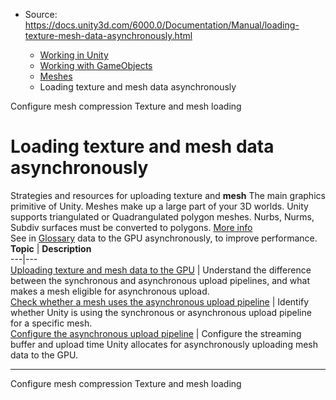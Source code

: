 * Source: https://docs.unity3d.com/6000.0/Documentation/Manual/loading-texture-mesh-data-asynchronously.html

  * [Working in Unity](https://docs.unity3d.com/6000.0/Documentation/Manual/working-in-unity.html)
  * [Working with GameObjects](https://docs.unity3d.com/6000.0/Documentation/Manual/working-with-gameobjects.html)
  * [Meshes](https://docs.unity3d.com/6000.0/Documentation/Manual/mesh.html)
  * Loading texture and mesh data asynchronously


[](https://docs.unity3d.com/6000.0/Documentation/Manual/configure-mesh-compression.html)
Configure mesh compression
[](https://docs.unity3d.com/6000.0/Documentation/Manual/LoadingTextureandMeshData.html)
Texture and mesh loading
# Loading texture and mesh data asynchronously
Strategies and resources for uploading texture and **mesh** The main graphics primitive of Unity. Meshes make up a large part of your 3D worlds. Unity supports triangulated or Quadrangulated polygon meshes. Nurbs, Nurms, Subdiv surfaces must be converted to polygons. [More info](https://docs.unity3d.com/6000.0/Documentation/Manual/mesh.html)  
See in [Glossary](https://docs.unity3d.com/6000.0/Documentation/Manual/Glossary.html#Mesh) data to the GPU asynchronously, to improve performance.
**Topic** | **Description**  
---|---  
[Uploading texture and mesh data to the GPU](https://docs.unity3d.com/6000.0/Documentation/Manual/LoadingTextureandMeshData.html) | Understand the difference between the synchronous and asynchronous upload pipelines, and what makes a mesh eligible for asynchronous upload.  
[Check whether a mesh uses the asynchronous upload pipeline](https://docs.unity3d.com/6000.0/Documentation/Manual/identify-mesh-upload-pipeline.html) | Identify whether Unity is using the synchronous or asynchronous upload pipeline for a specific mesh.  
[Configure the asynchronous upload pipeline](https://docs.unity3d.com/6000.0/Documentation/Manual/configure-asynchronous-upload-pipeline.html) | Configure the streaming buffer and upload time Unity allocates for asynchronously uploading mesh data to the GPU.  
* * *
[](https://docs.unity3d.com/6000.0/Documentation/Manual/configure-mesh-compression.html)
Configure mesh compression
[](https://docs.unity3d.com/6000.0/Documentation/Manual/LoadingTextureandMeshData.html)
Texture and mesh loading
